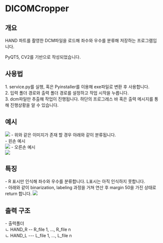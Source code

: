 # DICOMCropper

<H2> 개요 </H2>
HAND 파트를 촬영한 DCM파일을 로드해 좌수와 우수를 분류해 저장하는 프로그램입니다.

PyQT5, CV2를 기반으로 작성되었습니다.

<H2> 사용법 </H2>
1. service.py를 실행, 혹은 Pyinstaller를 이용해 exe파일로 변환 후 사용합니다.<br>
2. 입력 폴더 경로와 출력 폴더 경로를 설정하고 작업 시작을 누릅니다.<br>
3. dcm파일만 추출해 작업이 진행됩니다. 하단의 프로그레스 바 혹은 출력 메시지를 통해 진행상황을 알 수 있습니다.<br>

<H2> 예시 </H2>
<image src="https://user-images.githubusercontent.com/43870121/121974245-f3ed6f80-cdb9-11eb-9fcb-0d445c8e135d.png">
- 위와 같은 이미지가 존재 할 경우 아래와 같이 분류됩니다.<br>
- 왼손 예시<br>
<image src="https://user-images.githubusercontent.com/43870121/121974853-4713f200-cdbb-11eb-9e1b-768e1eec84e3.png">
- 오른손 예시<br>
<image src="https://user-images.githubusercontent.com/43870121/121974879-585cfe80-cdbb-11eb-9fee-6c5c99f41edb.png">


<H2> 특징 </H2>
- R 표시만 인식해 좌수와 우수를 분류합니다. L표시는 아직 인식하지 못합니다.<br>
- 아래와 같이 binarization, labeling 과정을 거쳐 연산 후 margin 50을 가진 상태로 return 합니다.
<image src="https://user-images.githubusercontent.com/43870121/121976100-14b7c400-cdbe-11eb-9af0-851b53fbce60.png">


<H2> 출력 구조 </H2>
- 출력폴더 <br>
          ㄴ HAND_R --  R_file 1, ..., R_file n<br>
          ㄴ HAND_L --- L_file 1, ..., L_file n<br>
